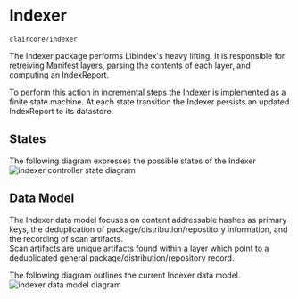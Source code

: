 # Indexer
`claircore/indexer`  

The Indexer package performs LibIndex's heavy lifting. It is responsible for retreiving Manifest layers, parsing the contents of each layer, and computing an IndexReport.  

To perform this action in incremental steps the Indexer is implemented as a finite state machine. At each state transition the Indexer persists an updated IndexReport to its datastore.

## States
The following diagram expresses the possible states of the Indexer  
![indexer controller state diagram](./indexer_state_diagram.png "indexer controller state diagram")  

## Data Model
The Indexer data model focuses on content addressable hashes as primary keys, the deduplication of package/distribution/repostitory information, and the recording of scan artifacts.  
Scan artifacts are unique artifacts found within a layer which point to a deduplicated general package/distribution/repository record.  

The following diagram outlines the current Indexer data model.  
![indexer data model diagram](./indexer_data_model.png "indexer data model diagram")  

